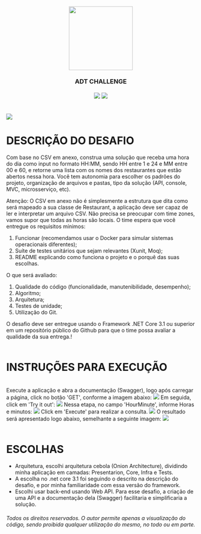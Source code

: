 <h3 align="center"> <img src="https://github.com/felip3fl/FL_PERDU/assets/20684484/ade47007-be60-4a69-bd36-5653b55a3aff" width="170px" align="center" ><BR><BR>
ADT CHALLENGE
<BR><BR>
<img src="https://img.shields.io/badge/STATUS-FINALIZADO-ff265c">
<img src="https://img.shields.io/badge/PROJECT%20VERSION-1.0-ff262f">
<BR><BR>
</h3>


<img src="https://github.com/ssj4dofuturo/FL_ADT_CHALLENGE/blob/main/docs/material/print1.gif?raw=true">
     
</br>

# DESCRIÇÃO DO DESAFIO

Com base no CSV em anexo, construa uma solução que receba uma hora do dia como input no formato HH:MM, sendo HH entre 1 e 24 e MM entre 00 e 60, e retorne uma lista com os nomes dos restaurantes que estão abertos nessa hora. Você tem autonomia para escolher os padrões do projeto, organização de arquivos e pastas, tipo da solução (API, console, MVC, microsserviço, etc).

Atenção: O CSV em anexo não é simplesmente a estrutura que dita como será mapeado a sua classe de Restaurant, a aplicação deve ser capaz de ler e interpretar um arquivo CSV. Não precisa se preocupar com time zones, vamos supor que todas as horas são locais.
O time espera que você entregue os requisitos mínimos:

1. Funcionar (recomendamos usar o Docker para simular sistemas operacionais diferentes);
2. Suíte de testes unitários que sejam relevantes (Xunit, Moq);
3. README explicando como funciona o projeto e o porquê das suas escolhas.

O que será avaliado:

1. Qualidade do código (funcionalidade, manutenibilidade, desempenho);
2. Algoritmo;
3. Arquitetura;
4. Testes de unidade;
5. Utilização do Git.

O desafio deve ser entregue usando o Framework .NET Core 3.1 ou superior em um repositório público do Github para que o time possa avaliar a qualidade da sua entrega.!
</br>
</br>
# INSTRUÇÕES PARA EXECUÇÃO
</br>
Execute a aplicação e abra a documentação (Swagger), logo após carregar a página, click no botão 'GET', conforme a imagem abaixo:
<img src="https://github.com/ssj4dofuturo/FL_ADT_CHALLENGE/blob/main/docs/material/print2.gif">
Em seguida, click em 'Try it out':
<img src="https://github.com/ssj4dofuturo/FL_ADT_CHALLENGE/blob/main/docs/material/print3.gif">
Nessa etapa, no campo 'HourMinute', informe Horas e minutos:
<img src="https://github.com/ssj4dofuturo/FL_ADT_CHALLENGE/blob/main/docs/material/print4.gif">
Click em 'Execute' para realizar a consulta.
<img src="https://github.com/ssj4dofuturo/FL_ADT_CHALLENGE/blob/main/docs/material/print5.gif">
O resultado será apresentado logo abaixo, semelhante a seguinte imagem:
<img src="https://github.com/ssj4dofuturo/FL_ADT_CHALLENGE/blob/main/docs/material/print6.gif">
</br>
</br>

# ESCOLHAS

- Arquitetura, escolhi arquitetura cebola (Onion Architecture), dividindo minha aplicação em camadas: Presentarion, Core, Infra e Tests. </br>
- A escolha no .net core 3.1 foi seguindo o descrito na descrição do desafio, e por minha familiaridade com essa versão do framework. </br>
- Escolhi usar back-end usando Web API. Para esse desafio, a criação de uma API e a documentação dela (Swagger) facilitaria e simplificaria a solução. </br>


<i><h6>Todos os direitos reservados. O autor permite apenas a visualização do código, sendo proibida qualquer utilização do mesmo, no todo ou em parte.</h6></i>
